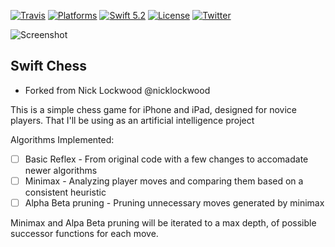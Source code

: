 [![Travis](https://api.travis-ci.org/nicklockwood/Chess.svg?branch=master)](https://travis-ci.org/nicklockwood/Chess)
[![Platforms](https://img.shields.io/badge/platforms-iOS-lightgray.svg)]()
[![Swift 5.2](https://img.shields.io/badge/swift-5.2-red.svg?style=flat)](https://developer.apple.com/swift)
[![License](https://img.shields.io/badge/license-MIT-lightgrey.svg)](https://opensource.org/licenses/MIT)
[![Twitter](https://img.shields.io/badge/twitter-@nicklockwood-blue.svg)](http://twitter.com/nicklockwood)

![Screenshot](Screenshot.png?raw=true)

Swift Chess
------------

- Forked from 
Nick Lockwood @nicklockwood

This is a simple chess game for iPhone and iPad, designed for novice players. That I'll be using as an artificial intelligence project

Algorithms Implemented:
- [ ] Basic Reflex -  From original code with a few changes to accomadate newer algorithms
- [ ] Minimax - Analyzing player moves and comparing them based on a consistent heuristic
- [ ] Alpha Beta pruning -  Pruning unnecessary moves generated by minimax

Minimax and Alpa Beta pruning will be iterated to a max depth, of possible successor functions for each move.
